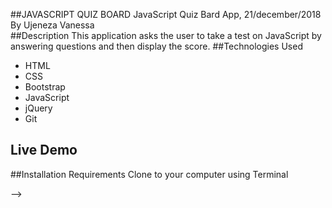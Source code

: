 ##JAVASCRIPT QUIZ BOARD
JavaScript Quiz Bard App, 21/december/2018
By Ujeneza Vanessa                                                
##Description
This application asks the user to take a test on JavaScript by answering questions and then display the score.
##Technologies Used
* HTML
* CSS
* Bootstrap
* JavaScript
* jQuery
* Git
## Live Demo
<!-- https://nignanthomas.github.io/quiz-board/ -->

##Installation Requirements
Clone to your computer using Terminal 
<!-- $ git clone https://github.com/nignanthomas/quiz-board/ -->

<!-- BDD Specifications
Behavior	Input Example	Output Example
User have 0 correct answer	"1.A framework", "2.", "3.The ", "4.call myFunction();", "5.var colors = (1:"red", 2:"green", 3:"blue");"	Your score is : 0 weary
User have 1 correct answer	"1.A framework", "2.<script>", "3.The ", "4.call myFunction();", "5.var colors = (1:"red", 2:"green", 3:"blue");"	Your score is : 20 weary)
User have 2 correct answers	"1.A framework", "2.<script>", "3.Both", "4.call myFunction();", "5.var colors = (1:"red", 2:"green", 3:"blue");"	Your score is : 40 expressionless
User have 3 correct answers	"1.A framework", "2.<script>", "3.Both", "4.myFunction();", "5.var colors = (1:"red", 2:"green", 3:"blue");"	Your score is : 60 expressionless
User have 4 correct answers	"1.A Progrmming language", "2.<script>", "3.Both", "4.myFunction();", "5.var colors = (1:"red", 2:"green", 3:"blue");"	Your score is : 80 blush
User have 5 correct answers	"1.A Progrmming language", "2.<script>", "3.Both", "4.myFunction();", "5.var colors = ["red", "green", "blue"];"	Your score is : 100 sunglasses
User leaves one field or more empty	"1.A framework", "2.<script>", "3.", "4.myFunction();", "5."	Re-submit
User doesn't input anything	"1.", "2.", "3.", "4.", "5."	Re-submit
Support and contact details
Thomas NIGNAN 
https://github.com/nignanthomas/

License
This project is under MIT License. Copyright (c) 2018 nignanthomas --> -->